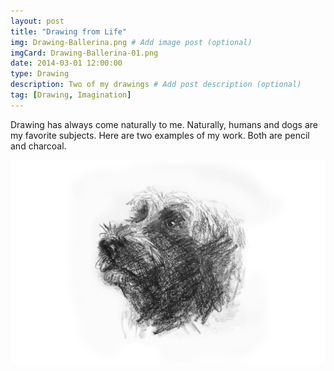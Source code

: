 ```yaml
---
layout: post
title: "Drawing from Life"
img: Drawing-Ballerina.png # Add image post (optional)
imgCard: Drawing-Ballerina-01.png 
date: 2014-03-01 12:00:00 
type: Drawing
description: Two of my drawings # Add post description (optional)
tag: [Drawing, Imagination]
---
```

Drawing has always come naturally to me.  Naturally, humans and dogs are my favorite subjects.  Here are two examples of my work.  Both are pencil and charcoal.

<div class="post_image_addl">
    <img src="/assets/img/Drawing-Winston.png" alt="Hand-drawn picture of my dog">
</div>